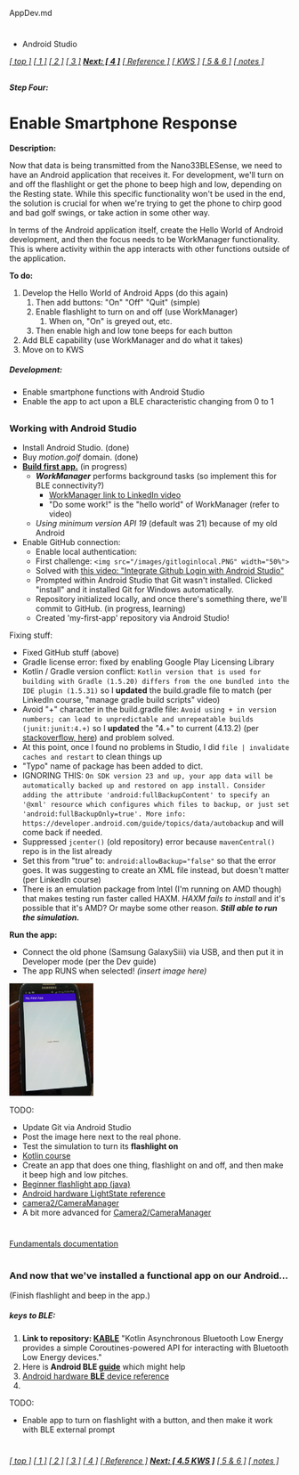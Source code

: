 AppDev.md

#
- Android Studio

[*[ top ]*](GolfSwingSensors.md/#golf-swing-sensors)
[*[ 1 ]*](implementation.md/#the-accelerometer)
[*[ 2 ]*](implementation.md/#solve-for-power)
[*[ 3 ]*](EnablingBLE.md#step-three)
**[_Next: [ 4 ]_](#step-four)**
[*[ Reference ]*](activity.md/#reference)
[*[ KWS ]*](KWS.md/#key-word-spotting)
[*[ 5 & 6 ]*](activity.md/#steps-five-and-six)
[_[ notes ]_](thoughtsandnotes.md/#other-projects)

##
##### Step Four:
# Enable Smartphone Response

**Description:**

Now that data is being transmitted from the Nano33BLESense, we need to have an Android application that receives it.
For development, we'll turn on and off the flashlight or get the phone to beep high and low, depending on the Resting state.
While this specific functionality won't be used in the end, the solution is crucial for when we're trying to get the phone to chirp good and bad golf swings, or take action in some other way.

In terms of the Android application itself, create the Hello World of Android development, and then the focus needs to be WorkManager functionality. This is where activity within the app interacts with other functions outside of the application.

**To do:**

1. Develop the Hello World of Android Apps (do this again)
    1. Then add buttons: "On" "Off" "Quit" (simple)
    1. Enable flashlight to turn on and off (use WorkManager)
        1. When on, "On" is greyed out, etc.
    1. Then enable high and low tone beeps for each button
2. Add BLE capability (use WorkManager and do what it takes)
3. Move on to KWS

##### Development:

- Enable smartphone functions with Android Studio 
- Enable the app to act upon a BLE characteristic changing from 0 to 1

##
### Working with Android Studio

- Install Android Studio. (done)
- Buy _motion.golf_ domain. (done)
- **[Build first app.](https://developer.android.com/training/basics/firstapp)** (in progress)
  - **_WorkManager_** performs background tasks (so implement this for BLE connectivity?)
    - [WorkManager link to LinkedIn video](https://www.linkedin.com/learning/concurrent-programming-with-android-threads-workers-and-kotlin-coroutines/manage-deferrable-tasks-with-workmanager?autoAdvance=true&autoSkip=false&autoplay=true&resume=true)
    - "Do some work!" is the "hello world" of WorkManager (refer to video)
  - _Using minimum version API 19_ (default was 21) because of my old Android
- Enable GitHub connection:
  - Enable local authentication:
  - First challenge: `<img src="/images/gitloginlocal.PNG" width="50%">`
  - Solved with [this video: "Integrate Github Login with Android Studio"](https://www.youtube.com/watch?v=K0smcN8Q-XM)
  - Prompted within Android Studio that Git wasn't installed. Clicked "install" and it installed Git for Windows automatically.
  - Repository initialized locally, and once there's something there, we'll commit to GitHub. (in progress, learning)
  - Created 'my-first-app' repository via Android Studio!

Fixing stuff:
- Fixed GitHub stuff (above)
- Gradle license error: fixed by enabling Google Play Licensing Library
- Kotlin / Gradle version conflict: `Kotlin version that is used for building with Gradle (1.5.20) differs from the one bundled into the IDE plugin (1.5.31)` so I **updated** the build.gradle file to match (per LinkedIn course, "manage gradle build scripts" video)
- Avoid "+" character in the build.gradle file: `Avoid using + in version numbers; can lead to unpredictable and unrepeatable builds (junit:junit:4.+)` so I **updated** the "4.+" to current (4.13.2) (per [stackoverflow, here](https://stackoverflow.com/questions/46793888/build-gradle-warning-avoid-using-in-version-numbers)) and problem solved.
- At this point, once I found no problems in Studio, I did `file | invalidate caches and restart` to clean things up
- "Typo" name of package has been added to dict.
- IGNORING THIS: `On SDK version 23 and up, your app data will be automatically backed up and restored on app install. Consider adding the attribute 'android:fullBackupContent' to specify an '@xml' resource which configures which files to backup, or just set 'android:fullBackupOnly=true'. More info: https://developer.android.com/guide/topics/data/autobackup` and will come back if needed.
- Suppressed `jcenter()` (old repository) error because `mavenCentral()` repo is in the list already
- Set this from "true" to: `android:allowBackup="false"` so that the error goes. It was suggesting to create an XML file instead, but doesn't matter (per LinkedIn course)
- There is an emulation package from Intel (I'm running on AMD though) that makes testing run faster called HAXM. _HAXM fails to install_ and it's possible that it's AMD? Or maybe some other reason. **_Still able to run the simulation._**


**Run the app:**
- Connect the old phone (Samsung GalaxySiii) via USB, and then put it in Developer mode (per the Dev guide)
- The app RUNS when selected! _(insert image here)_ 

<img src="/images/app-hello-world.png" width="30%">


TODO:
- Update Git via Android Studio
- Post the image here next to the real phone.
- Test the simulation to turn its **flashlight on**
- [Kotlin course](https://developer.android.com/courses/android-basics-kotlin/course)
- Create an app that does one thing, flashlight on and off, and then make it beep high and low pitches.
- [Beginner flashlight app (java)](https://www.geeksforgeeks.org/how-to-build-a-simple-flashlight-torchlight-android-app/)
- [Android hardware LightState reference](https://developer.android.com/reference/kotlin/android/hardware/lights/LightState)
- [camera2/CameraManager](https://developer.android.com/reference/kotlin/android/hardware/camera2/CameraManager)
- A bit more advanced for [Camera2/CameraManager](https://tylerwalker.medium.com/integrating-camera2-api-on-android-feat-kotlin-4a4e65dc593f)

#
[Fundamentals documentation](https://developer.android.com/guide/components/fundamentals)
#

##

### And now that we've installed a functional app on our Android...
(Finish flashlight and beep in the app.)
##### keys to BLE:

1. **Link to repository: [KABLE](https://github.com/JuulLabs/kable)** "Kotlin Asynchronous Bluetooth Low Energy provides a simple Coroutines-powered API for interacting with Bluetooth Low Energy devices."
2. Here is **Android BLE [guide](https://punchthrough.com/android-ble-guide/)** which might help
3. [Android hardware **BLE** device reference](https://developer.android.com/reference/kotlin/android/companion/BluetoothLeDeviceFilter.html)
4. [<usesfeature>](https://developer.android.com/guide/topics/manifest/uses-feature-element)

TODO:
- Enable app to turn on flashlight with a button, and then make it work with BLE external prompt


#

#

[*[ top ]*](GolfSwingSensors.md/#golf-swing-sensors)
[*[ 1 ]*](implementation.md/#the-accelerometer)
[*[ 2 ]*](implementation.md/#solve-for-power)
[*[ 3 ]*](EnablingBLE.md#step-three)
[_[ 4 ]_](#step-four)
[*[ Reference ]*](activity.md/#reference)
[**_Next: [ 4.5 KWS ]_**](KWS.md/#key-word-spotting)
[*[ 5 & 6 ]*](activity.md/#steps-five-and-six)
[_[ notes ]_](thoughtsandnotes.md/#other-projects)
